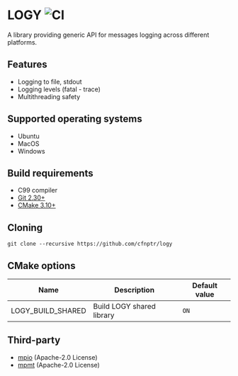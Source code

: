 # LOGY ![CI](https://github.com/cfnptr/logy/actions/workflows/cmake.yml/badge.svg)

A library providing generic API for messages logging across different platforms.

## Features

* Logging to file, stdout
* Logging levels (fatal - trace)
* Multithreading safety

## Supported operating systems

* Ubuntu
* MacOS
* Windows

## Build requirements

* C99 compiler
* [Git 2.30+](https://git-scm.com/)
* [CMake 3.10+](https://cmake.org/)

## Cloning

```
git clone --recursive https://github.com/cfnptr/logy
```

## CMake options

| Name              | Description               | Default value |
|-------------------|---------------------------|---------------|
| LOGY_BUILD_SHARED | Build LOGY shared library | `ON`          |

## Third-party

* [mpio](https://github.com/cfnptr/mpio/) (Apache-2.0 License)
* [mpmt](https://github.com/cfnptr/mpmt/) (Apache-2.0 License)
